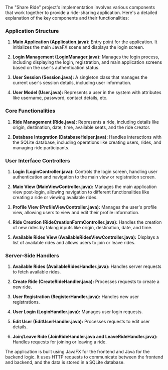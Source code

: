 The "Share Ride" project's implementation involves various components that work together to provide a ride-sharing application. Here's a detailed explanation of the key components and their functionalities:

### Application Structure
1. **Main Application (Application.java):** Entry point for the application. It initializes the main JavaFX scene and displays the login screen.

2. **Login Management (LoginManager.java):** Manages the login process, including displaying the login, registration, and main application screens based on the user's authentication status.

3. **User Session (Session.java):** A singleton class that manages the current user's session details, including user information.

4. **User Model (User.java):** Represents a user in the system with attributes like username, password, contact details, etc.

### Core Functionalities
1. **Ride Management (Ride.java):** Represents a ride, including details like origin, destination, date, time, available seats, and the ride creator.

2. **Database Integration (DatabaseHelper.java):** Handles interactions with the SQLite database, including operations like creating users, rides, and managing ride participants.

### User Interface Controllers
1. **Login (LoginController.java):** Controls the login screen, handling user authentication and navigation to the main view or registration screen.

2. **Main View (MainViewController.java):** Manages the main application view post-login, allowing navigation to different functionalities like creating a ride or viewing available rides.

3. **Profile View (ProfileViewController.java):** Manages the user's profile view, allowing users to view and edit their profile information.

4. **Ride Creation (RideCreationFormController.java):** Handles the creation of new rides by taking inputs like origin, destination, date, and time.

5. **Available Rides View (AvailableRidesViewController.java):** Displays a list of available rides and allows users to join or leave rides.

### Server-Side Handlers
1. **Available Rides (AvailableRidesHandler.java):** Handles server requests to fetch available rides.

2. **Create Ride (CreateRideHandler.java):** Processes requests to create a new ride.

3. **User Registration (RegisterHandler.java):** Handles new user registrations.

4. **User Login (LoginHandler.java):** Manages user login requests.

5. **Edit User (EditUserHandler.java):** Processes requests to edit user details.

6. **Join/Leave Ride (JoinRideHandler.java and LeaveRideHandler.java):** Handles requests for joining or leaving a ride.

The application is built using JavaFX for the frontend and Java for the backend logic. It uses HTTP requests to communicate between the frontend and backend, and the data is stored in a SQLite database.
